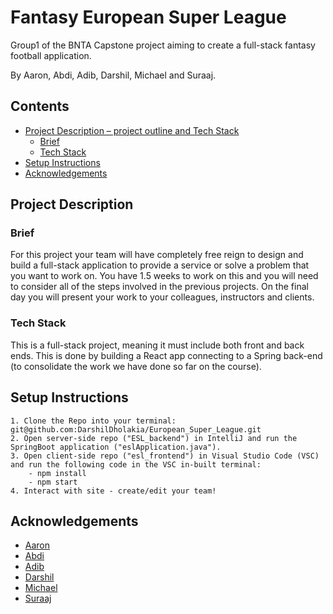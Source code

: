 # Fantasy European Super League

Group1 of the BNTA Capstone project aiming to create a full-stack fantasy football application.

By Aaron, Abdi, Adib, Darshil, Michael and Suraaj.



## Contents

* [Project Description – project outline and Tech Stack](#Project-Description)
    * [Brief](#Brief)
    * [Tech Stack](#Tech-Stack)
* [Setup Instructions](#Setup-Instructions)
* [Acknowledgements](#Acknowledgements)



## Project Description

### Brief
For this project your team will have completely free reign to design and build a full-stack application to provide a service or solve a problem that you want to work on. You have 1.5 weeks to work on this and you will need to consider all of the steps involved in the previous projects. On the final day you will present your work to your colleagues, instructors and clients.

### Tech Stack

This is a full-stack project, meaning it must include both front and back ends. This is done by building a React app connecting to a Spring back-end (to consolidate the work we have done so far on the course).



## Setup Instructions

    1. Clone the Repo into your terminal: git@github.com:DarshilDholakia/European_Super_League.git
    2. Open server-side repo ("ESL_backend") in IntelliJ and run the SpringBoot application ("eslApplication.java").
    3. Open client-side repo ("esl_frontend") in Visual Studio Code (VSC) and run the following code in the VSC in-built terminal:
        - npm install
        - npm start
    4. Interact with site - create/edit your team!



## Acknowledgements

- [Aaron](https://github.com/Aaron-Nazareth)
- [Abdi](https://github.com/Abdiqaniafrah)
- [Adib](https://github.com/AdibZB)
- [Darshil](https://github.com/DarshilDholakia)
- [Michael](https://github.com/13stMichael)
- [Suraaj](https://github.com/SuraajL)
